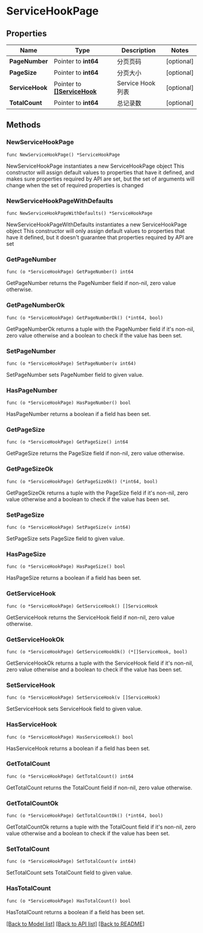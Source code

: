 # ServiceHookPage

## Properties

Name | Type | Description | Notes
------------ | ------------- | ------------- | -------------
**PageNumber** | Pointer to **int64** | 分页页码 | [optional] 
**PageSize** | Pointer to **int64** | 分页大小 | [optional] 
**ServiceHook** | Pointer to [**[]ServiceHook**](ServiceHook.md) | Service Hook 列表 | [optional] 
**TotalCount** | Pointer to **int64** | 总记录数 | [optional] 

## Methods

### NewServiceHookPage

`func NewServiceHookPage() *ServiceHookPage`

NewServiceHookPage instantiates a new ServiceHookPage object
This constructor will assign default values to properties that have it defined,
and makes sure properties required by API are set, but the set of arguments
will change when the set of required properties is changed

### NewServiceHookPageWithDefaults

`func NewServiceHookPageWithDefaults() *ServiceHookPage`

NewServiceHookPageWithDefaults instantiates a new ServiceHookPage object
This constructor will only assign default values to properties that have it defined,
but it doesn't guarantee that properties required by API are set

### GetPageNumber

`func (o *ServiceHookPage) GetPageNumber() int64`

GetPageNumber returns the PageNumber field if non-nil, zero value otherwise.

### GetPageNumberOk

`func (o *ServiceHookPage) GetPageNumberOk() (*int64, bool)`

GetPageNumberOk returns a tuple with the PageNumber field if it's non-nil, zero value otherwise
and a boolean to check if the value has been set.

### SetPageNumber

`func (o *ServiceHookPage) SetPageNumber(v int64)`

SetPageNumber sets PageNumber field to given value.

### HasPageNumber

`func (o *ServiceHookPage) HasPageNumber() bool`

HasPageNumber returns a boolean if a field has been set.

### GetPageSize

`func (o *ServiceHookPage) GetPageSize() int64`

GetPageSize returns the PageSize field if non-nil, zero value otherwise.

### GetPageSizeOk

`func (o *ServiceHookPage) GetPageSizeOk() (*int64, bool)`

GetPageSizeOk returns a tuple with the PageSize field if it's non-nil, zero value otherwise
and a boolean to check if the value has been set.

### SetPageSize

`func (o *ServiceHookPage) SetPageSize(v int64)`

SetPageSize sets PageSize field to given value.

### HasPageSize

`func (o *ServiceHookPage) HasPageSize() bool`

HasPageSize returns a boolean if a field has been set.

### GetServiceHook

`func (o *ServiceHookPage) GetServiceHook() []ServiceHook`

GetServiceHook returns the ServiceHook field if non-nil, zero value otherwise.

### GetServiceHookOk

`func (o *ServiceHookPage) GetServiceHookOk() (*[]ServiceHook, bool)`

GetServiceHookOk returns a tuple with the ServiceHook field if it's non-nil, zero value otherwise
and a boolean to check if the value has been set.

### SetServiceHook

`func (o *ServiceHookPage) SetServiceHook(v []ServiceHook)`

SetServiceHook sets ServiceHook field to given value.

### HasServiceHook

`func (o *ServiceHookPage) HasServiceHook() bool`

HasServiceHook returns a boolean if a field has been set.

### GetTotalCount

`func (o *ServiceHookPage) GetTotalCount() int64`

GetTotalCount returns the TotalCount field if non-nil, zero value otherwise.

### GetTotalCountOk

`func (o *ServiceHookPage) GetTotalCountOk() (*int64, bool)`

GetTotalCountOk returns a tuple with the TotalCount field if it's non-nil, zero value otherwise
and a boolean to check if the value has been set.

### SetTotalCount

`func (o *ServiceHookPage) SetTotalCount(v int64)`

SetTotalCount sets TotalCount field to given value.

### HasTotalCount

`func (o *ServiceHookPage) HasTotalCount() bool`

HasTotalCount returns a boolean if a field has been set.


[[Back to Model list]](../README.md#documentation-for-models) [[Back to API list]](../README.md#documentation-for-api-endpoints) [[Back to README]](../README.md)


